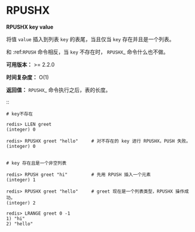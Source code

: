 # RPUSHX


**RPUSHX key value**

将值 ``value`` 插入到列表 ``key`` 的表尾，当且仅当 ``key`` 存在并且是一个列表。

和 :ref:`RPUSH` 命令相反，当 ``key`` 不存在时， `RPUSHX`_ 命令什么也不做。

**可用版本：**
    >= 2.2.0

**时间复杂度：**
    O(1)

**返回值：**
     `RPUSHX`_ 命令执行之后，表的长度。

::

    # key不存在

    redis> LLEN greet
    (integer) 0

    redis> RPUSHX greet "hello"     # 对不存在的 key 进行 RPUSHX，PUSH 失败。
    (integer) 0

    
    # key 存在且是一个非空列表

    redis> RPUSH greet "hi"         # 先用 RPUSH 插入一个元素
    (integer) 1

    redis> RPUSHX greet "hello"     # greet 现在是一个列表类型，RPUSHX 操作成功。
    (integer) 2

    redis> LRANGE greet 0 -1
    1) "hi"
    2) "hello"
